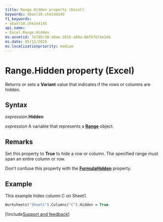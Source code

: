 ```yaml
---
title: Range.Hidden property (Excel)
keywords: vbaxl10.chm144145
f1_keywords:
- vbaxl10.chm144145
api_name:
- Excel.Range.Hidden
ms.assetid: 7e785c38-a8ae-3810-a88a-0bfb7b74e2d6
ms.date: 05/11/2019
ms.localizationpriority: medium
---
```



# Range.Hidden property (Excel)

Returns or sets a **Variant** value that indicates if the rows or columns are hidden.


## Syntax

_expression_.**Hidden**

_expression_ A variable that represents a **[Range](excel.range(object).md)** object.


## Remarks

Set this property to **True** to hide a row or column. The specified range must span an entire column or row.

Don't confuse this property with the **[FormulaHidden](Excel.Range.FormulaHidden.md)** property.


## Example

This example hides column C on Sheet1.

```vb
Worksheets("Sheet1").Columns("C").Hidden = True
```



[!include[Support and feedback](~/includes/feedback-boilerplate.md)]
